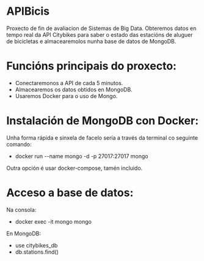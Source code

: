 # APIBicis
Proxecto de fin de avaliacion de Sistemas de Big Data. Obteremos datos en tempo real da API Citybikes para saber  o estado das estacións de aluguer de bicicletas e almacearemolos nunha base de datos de MongoDB.

# Funcións principais do proxecto:
- Conectaremonos a API de cada 5 minutos.
- Almacearemos os datos obtidos en MongoDB.
- Usaremos Docker para o uso de Mongo.

# Instalación de MongoDB con Docker:
Unha forma rápida e sinxela de facelo sería a través da terminal co seguinte comando:
- docker run --name mongo -d -p 27017:27017 mongo

Outra opción é usar docker-compose, tamén incluido.

# Acceso a base de datos:
Na consola:
- docker exec -it mongo mongo

En MongoDB:
- use citybikes_db
- db.stations.find()

